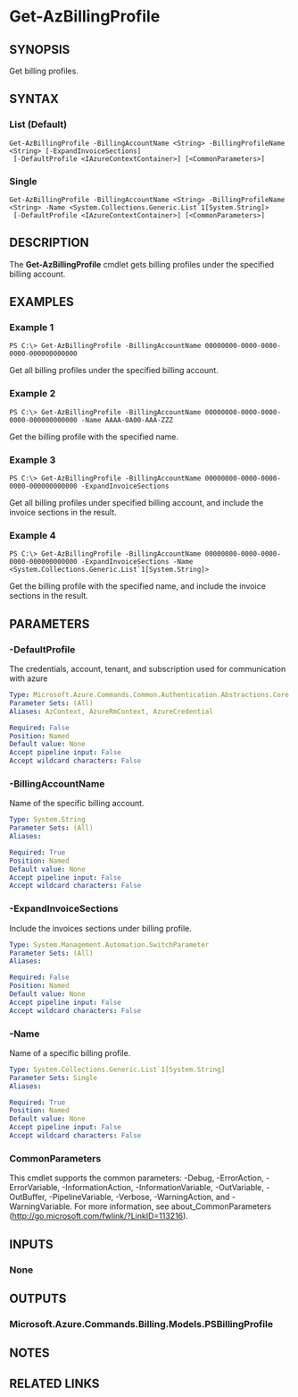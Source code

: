 ﻿---
external help file: Microsoft.Azure.PowerShell.Cmdlets.Billing.dll-Help.xml
Module Name: Az.Billing
online version: https://docs.microsoft.com/en-us/powershell/module/az.billing/get-azbillingprofile
schema: 2.0.0
---

# Get-AzBillingProfile

## SYNOPSIS
Get billing profiles.

## SYNTAX

### List (Default)
```
Get-AzBillingProfile -BillingAccountName <String> -BillingProfileName <String> [-ExpandInvoiceSections]
 [-DefaultProfile <IAzureContextContainer>] [<CommonParameters>]
```

### Single
```
Get-AzBillingProfile -BillingAccountName <String> -BillingProfileName <String> -Name <System.Collections.Generic.List`1[System.String]>
 [-DefaultProfile <IAzureContextContainer>] [<CommonParameters>]
```

## DESCRIPTION
The **Get-AzBillingProfile** cmdlet gets billing profiles under the specified billing account. 

## EXAMPLES

### Example 1
```
PS C:\> Get-AzBillingProfile -BillingAccountName 00000000-0000-0000-0000-000000000000
```

Get all billing profiles under the specified billing account.

### Example 2
```
PS C:\> Get-AzBillingProfile -BillingAccountName 00000000-0000-0000-0000-000000000000 -Name AAAA-0A00-AAA-ZZZ
```

Get the billing profile with the specified name.

### Example 3
```
PS C:\> Get-AzBillingProfile -BillingAccountName 00000000-0000-0000-0000-000000000000 -ExpandInvoiceSections
```

Get all billing profiles under specified billing account, and include the invoice sections in the result.

### Example 4
```
PS C:\> Get-AzBillingProfile -BillingAccountName 00000000-0000-0000-0000-000000000000 -ExpandInvoiceSections -Name <System.Collections.Generic.List`1[System.String]>
```

Get the billing profile with the specified name, and include the invoice sections in the result.

## PARAMETERS

### -DefaultProfile
The credentials, account, tenant, and subscription used for communication with azure

```yaml
Type: Microsoft.Azure.Commands.Common.Authentication.Abstractions.Core.IAzureContextContainer
Parameter Sets: (All)
Aliases: AzContext, AzureRmContext, AzureCredential

Required: False
Position: Named
Default value: None
Accept pipeline input: False
Accept wildcard characters: False
```

### -BillingAccountName
Name of the specific billing account.

```yaml
Type: System.String
Parameter Sets: (All)
Aliases:

Required: True
Position: Named
Default value: None
Accept pipeline input: False
Accept wildcard characters: False
```

### -ExpandInvoiceSections
Include the invoices sections under billing profile.

```yaml
Type: System.Management.Automation.SwitchParameter
Parameter Sets: (All)
Aliases:

Required: False
Position: Named
Default value: None
Accept pipeline input: False
Accept wildcard characters: False
```

### -Name
Name of a specific billing profile.

```yaml
Type: System.Collections.Generic.List`1[System.String]
Parameter Sets: Single
Aliases:

Required: True
Position: Named
Default value: None
Accept pipeline input: False
Accept wildcard characters: False
```

### CommonParameters
This cmdlet supports the common parameters: -Debug, -ErrorAction, -ErrorVariable, -InformationAction, -InformationVariable, -OutVariable, -OutBuffer, -PipelineVariable, -Verbose, -WarningAction, and -WarningVariable. For more information, see about_CommonParameters (http://go.microsoft.com/fwlink/?LinkID=113216).

## INPUTS

### None

## OUTPUTS

### Microsoft.Azure.Commands.Billing.Models.PSBillingProfile

## NOTES

## RELATED LINKS
